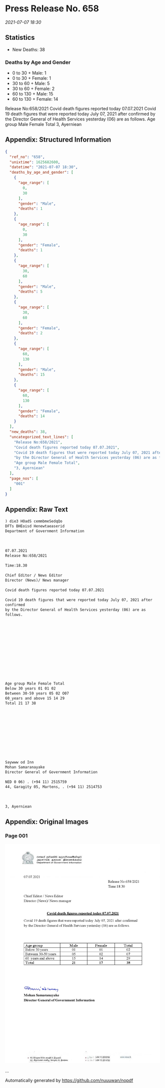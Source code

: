
# Press Release No. 658
*2021-07-07 18:30*
## Statistics
* New Deaths: 38
### Deaths by Age and Gender
* 0 to 30 + Male: 1
* 0 to 30 + Female: 1
* 30 to 60 + Male: 5
* 30 to 60 + Female: 2
* 60 to 130 + Male: 15
* 60 to 130 + Female: 14


Release No:658/2021
Covid death figures reported today 07.07.2021
Covid 19 death figures that were reported today July 07, 2021 after confirmed
by the Director General of Health Services yesterday (06) are as follows.
Age group Male Female Total
3, Ayerniean

## Appendix: Structured Information
```json
{
  "ref_no": "658",
  "unixtime": 1625682600,
  "datetime": "2021-07-07 18:30",
  "deaths_by_age_and_gender": [
    {
      "age_range": [
        0,
        30
      ],
      "gender": "Male",
      "deaths": 1
    },
    {
      "age_range": [
        0,
        30
      ],
      "gender": "Female",
      "deaths": 1
    },
    {
      "age_range": [
        30,
        60
      ],
      "gender": "Male",
      "deaths": 5
    },
    {
      "age_range": [
        30,
        60
      ],
      "gender": "Female",
      "deaths": 2
    },
    {
      "age_range": [
        60,
        130
      ],
      "gender": "Male",
      "deaths": 15
    },
    {
      "age_range": [
        60,
        130
      ],
      "gender": "Female",
      "deaths": 14
    }
  ],
  "new_deaths": 38,
  "uncategorized_text_lines": [
    "Release No:658/2021",
    "Covid death figures reported today 07.07.2021",
    "Covid 19 death figures that were reported today July 07, 2021 after confirmed",
    "by the Director General of Health Services yesterday (06) are as follows.",
    "Age group Male Female Total",
    "3, Ayerniean"
  ],
  "page_nos": [
    "001"
  ]
}
```

## Appendix: Raw Text
```text
) die3 HOadS cemmbmeSedqQo
DFTs BHEoisd Henewtaeaserid
Department of Government Information

 

07.07.2021
Release No:658/2021

Time:18.30

Chief Editor / News Editor
Director (News)/ News manager

Covid death figures reported today 07.07.2021

Covid 19 death figures that were reported today July 07, 2021 after confirmed
by the Director General of Health Services yesterday (06) are as follows.

 

 

 

 

 

 

Age group Male Female Total
Below 30 years 01 01 02
Between 30-59 years 05 02 O07
60_years and above 15 14 29
Total 21 17 38

 

 

 

 

 

Saywww od Inn
Mohan Samaranayake
Director General of Government Information

NED 0 06) . (+94 11) 2515759
44, Garagity 05, Martens, . (+94 11) 2514753

   

3, Ayerniean

```

## Appendix: Original Images

### Page 001

![page_no](https://raw.githubusercontent.com/nuuuwan/nopdf_data/main/nopdf.dgigovlk.ref658.page001.jpeg)
        

...

Automatically generated by https://github.com/nuuuwan/nopdf

    
    